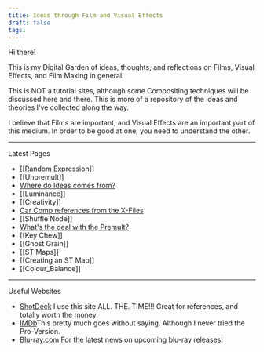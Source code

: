 ```yaml
---
title: Ideas through Film and Visual Effects
draft: false
tags:
---
```

Hi there!

This is my Digital Garden of ideas, thoughts, and reflections on Films, Visual Effects, and Film Making in general.

This is NOT a tutorial sites, although some Compositing techniques will be discussed here and there. This is more of a repository of the ideas and theories I've collected along the way.

I believe that Films are important, and Visual Effects are an important part of this medium. In order to be good at one, you need to understand the other.

---

Latest Pages

- [[Random Expression]]
- [[Unpremult]]
- [Where do Ideas comes from?](ideas)
- [[Luminance]]
- [[Creativity]]
- [Car Comp references from the X-Files](X-Files)
- [[Shuffle Node]]
- [What's the deal with the Premult?](Premult.md)
- [[Key Chew]]
- [[Ghost Grain]]
- [[ST Maps]]
- [[Creating an ST Map]]
- [[Colour_Balance]]

---

Useful Websites
 - [ShotDeck](https://shotdeck.com/) I use this site ALL. THE. TIME!!! Great for references, and totally worth the money.
 - [IMDb](https://www.imdb.com)This pretty much goes without saying. Although I never tried the Pro-Version.
 - [Blu-ray.com](https://www.blu-ray.com) For the latest news on upcoming blu-ray releases!